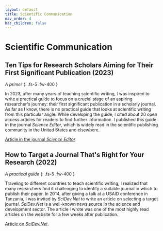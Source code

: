 ```yaml
---
layout: default
title: Scientific Communication
nav_order: 4
has_children: false
---
```


# Scientific Communication

## Ten Tips for Research Scholars Aiming for Their First Significant Publication (2023)
*A primer*
{: .fs-5 .fw-400 }


In 2023, after many years of teaching scientific writing, I was inspired to write a practical guide to focus on a crucial stage of an aspiring researcher's journey: their first significant publication in a scholarly journal. As far as I know, there is no practical guide that looks at scientific writing from this particular angle. While developing the guide, I cited about 20 open access articles for readers to find further information. I published this guide in the journal *Science Editor*, which is widely read in the scientific publishing community in the United States and elsewhere.

[Article in the journal *Science Editor*](https://www.csescienceeditor.org/article/ten-tips-for-research-scholars-aiming-for-their-first-significant-publication/).

## How to Target a Journal That's Right for Your Research (2022)
*A practical guide*
{: .fs-5 .fw-400 }

Traveling to different countries to teach scientific writing, I realized that many researchers find it challenging to identify a suitable journal in which to publish their paper. In 2014, after giving a talk at a USAID conference in Tanzania, I was invited by *SciDev.Net* to write an article on selecting a target journal. *SciDev.Net* is a well-known news source in the science and development sector. The article I wrote was one of the most highly read articles on the website for a few weeks after publication.

[Article on *SciDev.Net*](https://www.scidev.net/global/practical-guides/target-journal-right-research-communicate-publish/).
